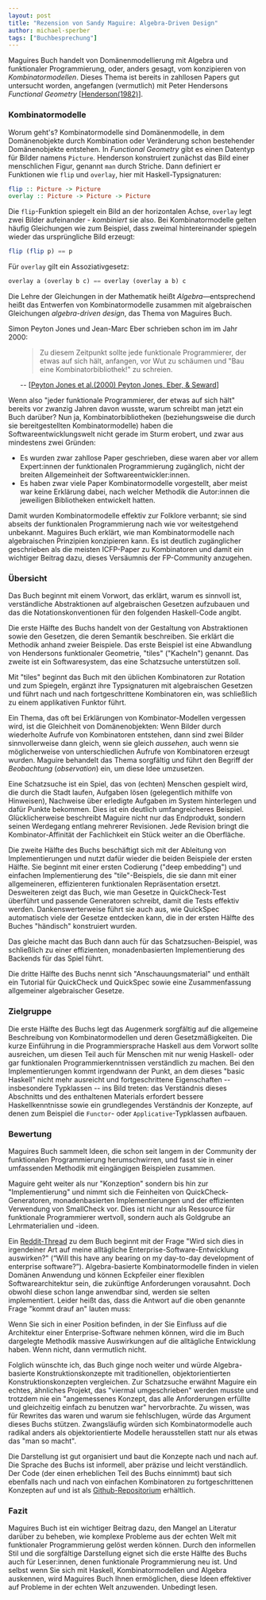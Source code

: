 ```yaml
---
layout: post
title: "Rezension von Sandy Maguire: Algebra-Driven Design"
author: michael-sperber
tags: ["Buchbesprechung"]
---
```


Maguires Buch handelt von Domänenmodellierung mit Algebra und
funktionaler Programmierung, oder, anders gesagt, vom konzipieren von
*Kombinatormodellen*.  Dieses Thema ist bereits in zahllosen Papers
gut untersucht worden, angefangen (vermutlich) mit Peter Hendersons
*Functional Geometry*
[[Henderson(1982)](https://dl.acm.org/doi/10.1145/800068.802148)]. 

<!-- more start -->

### Kombinatormodelle

Worum geht's?  Kombinatormodelle sind Domänenmodelle, in dem
Domänenobjekte durch Kombination oder Veränderung schon bestehender
Domänenobjekte entstehen.  In *Functional Geometry* gibt es einen
Datentyp für Bilder namens `Picture`.  Henderson konstruiert zunächst
das Bild einer menschlichen Figur, genannt `man` durch Striche.  Dann
definiert er Funktionen wie `flip` und `overlay`, hier mit
Haskell-Typsignaturen:

```haskell
flip :: Picture -> Picture
overlay :: Picture -> Picture -> Picture
```

Die `flip`-Funktion spiegelt ein Bild an der horizontalen Achse,
`overlay` legt zwei Bilder aufeinander - *kombiniert* sie also.  Bei
Kombinatormodelle gelten häufig Gleichungen wie zum Beispiel, dass
zweimal hintereinander spiegeln wieder das ursprüngliche Bild erzeugt:

```haskell
flip (flip p) == p
```

Für `overlay` gilt ein Assoziativgesetz:

```haskell
overlay a (overlay b c) == overlay (overlay a b) c
```

Die Lehre der Gleichungen in der Mathematik heißt
*Algebra*—entsprechend heißt das Entwerfen von Kombinatormodelle
zusammen mit algebraischen Gleichungen *algebra-driven design*, das
Thema von Maguires Buch.

Simon Peyton Jones und Jean-Marc Eber schrieben schon im im
Jahr 2000:

<ul><blockquote>Zu diesem Zeitpunkt sollte jede funktionale
Programmierer, der etwas auf sich hält, anfangen, vor Wut zu schäumen
und "Bau eine Kombinatorbibliothek!" zu schreien.</blockquote> -- [<a href="https://dl.acm.org/doi/10.1145/351240.351267">Peyton Jones et al.(2000) Peyton Jones, Eber, & Seward</a>]</ul>

Wenn also "jeder funktionale Programmierer, der etwas auf sich hält"
bereits vor zwanzig Jahren davon wusste, warum schreibt man jetzt ein
Buch darüber? Nun ja, Kombinatorbibliotheken (beziehungsweise die
durch sie bereitgestellten Kombinatormodelle) haben die
Softwareentwicklungswelt nicht gerade im Sturm erobert, und zwar aus
mindestens zwei Gründen:

<ul>
<li>Es wurden zwar zahllose Paper geschrieben, diese waren aber
vor allem Expert:innen der funktionalen Programmierung zugänglich, nicht
der breiten Allgemeinheit der Softwareentwickler:innen.</li>
<li>Es haben zwar viele Paper Kombinatormodelle vorgestellt, aber
meist war keine Erklärung dabei, nach welcher Methodik die Autor:innen die
jeweiligen Bibliotheken entwickelt hatten.</li></ul>

Damit wurden Kombinatormodelle effektiv zur Folklore verbannt; sie
sind abseits der funktionalen Programmierung nach wie vor
weitestgehend unbekannt. Maguires Buch erklärt, wie man
Kombinatormodelle nach algebraischen Prinzipien konzipieren kann.
Es ist deutlich zugänglicher geschrieben als die meisten ICFP-Paper zu
Kombinatoren und damit ein wichtiger Beitrag dazu, dieses Versäumnis
der FP-Community anzugehen.

### Übersicht ###

Das Buch beginnt mit einem Vorwort, das erklärt, warum es sinnvoll ist,
verständliche Abstraktionen auf algebraischen Gesetzen aufzubauen und
das die Notationskonventionen für den folgenden Haskell-Code angibt.

Die erste Hälfte des Buchs handelt von der Gestaltung von
Abstraktionen sowie den Gesetzen, die deren Semantik beschreiben. Sie
erklärt die Methodik anhand zweier Beispiele. Das erste Beispiel ist
eine Abwandlung von Hendersons funktionaler Geometrie, "tiles"
("Kacheln") genannt. Das zweite ist ein Softwaresystem, das eine
Schatzsuche unterstützen soll.

Mit "tiles" beginnt das Buch mit den üblichen Kombinatoren zur
Rotation und zum Spiegeln, ergänzt ihre Typsignaturen mit
algebraischen Gesetzen und führt nach und nach fortgeschrittene
Kombinatoren ein, was schließlich zu einem applikativen Funktor
führt.

Ein Thema, das oft bei Erklärungen von Kombinator-Modellen vergessen
wird, ist die Gleichheit von Domänenobjekten: Wenn Bilder durch
wiederholte Aufrufe von Kombinatoren entstehen, dann sind zwei Bilder
sinnvollerweise dann gleich, wenn sie gleich *aussehen*, auch wenn sie
möglicherweise von unterschiedlichen Aufrufe von Kombinatoren erzeugt
wurden.  Maguire behandelt das Thema sorgfältig und führt den Begriff
der *Beobachtung* (*observation*) ein, um diese Idee umzusetzen.

Eine Schatzsuche ist ein Spiel, das von (echten) Menschen gespielt
wird, die durch die Stadt laufen, Aufgaben lösen (gelegentlich
mithilfe von Hinweisen), Nachweise über erledigte Aufgaben im System
hinterlegen und dafür Punkte bekommen. Dies ist ein deutlich
umfangreicheres Beispiel.  Glücklicherweise beschreibt Maguire nicht
nur das Endprodukt, sondern seinen Werdegang entlang mehrerer
Revisionen. Jede Revision bringt die Kombinator-Affinität der Fachlichkeit
ein Stück weiter an die Oberfläche.

Die zweite Hälfte des Buchs beschäftigt sich mit der Ableitung von
Implementierungen und nutzt dafür wieder die beiden Beispiele der
ersten Hälfte. Sie beginnt mit einer ersten Codierung ("deep
embedding") und einfachen Implementierung des "tile"-Beispiels,
die sie dann mit einer allgemeineren, effizienteren funktionalen
Repräsentation ersetzt. Desweiteren zeigt das Buch, wie man Gesetze in
QuickCheck-Test überführt und passende Generatoren schreibt, damit
die Tests effektiv werden. Dankenswerterweise führt sie auch aus, wie
QuickSpec automatisch viele der Gesetze entdecken kann, die in der
ersten Hälfte des Buches "händisch" konstruiert wurden.

Das gleiche macht das Buch dann auch für das Schatzsuchen-Beispiel,
was schließlich zu einer effizienten, monadenbasierten Implementierung
des Backends für das Spiel führt.

Die dritte Hälfte des Buchs nennt sich "Anschauungsmaterial" und
enthält ein Tutorial für QuickCheck und QuickSpec sowie eine
Zusammenfassung allgemeiner algebraischer Gesetze.

### Zielgruppe ###

Die erste Hälfte des Buchs legt das Augenmerk sorgfältig auf die
allgemeine Beschreibung von Kombinatormodellen und deren
Gesetzmäßigkeiten. Die kurze Einführung in die Programmiersprache
Haskell aus dem Vorwort sollte ausreichen, um diesen Teil auch für
Menschen mit nur wenig Haskell- oder gar funktionalen
Programmierkenntnissen verständlich zu machen. Bei den
Implementierungen kommt irgendwann der Punkt, an dem dieses "basic
Haskell" nicht mehr ausreicht und fortgeschrittene Eigenschaften --
insbesondere Typklassen -- ins Bild treten: das Verständnis dieses
Abschnitts und des enthaltenen Materials erfordert bessere
Haskellkenntnisse sowie ein grundlegendes Verständnis der
Konzepte, auf denen zum Beispiel die `Functor`- oder
`Applicative`-Typklassen aufbauen.

### Bewertung

Maguires Buch sammelt Ideen, die schon seit langem in der Community
der funktionalen Programmierung herumschwirren, und fasst sie in einer
umfassenden Methodik mit eingängigen Beispielen zusammen.

Maguire geht weiter als nur "Konzeption" sondern bis hin zur
"Implementierung" und nimmt sich die Feinheiten von
QuickCheck-Generatoren, monadenbasierten Implementierungen und der
effizienten Verwendung von SmallCheck vor. Dies ist nicht nur als
Ressource für funktionale Programmierer wertvoll, sondern auch als
Goldgrube an Lehrmaterialien und -ideen.

Ein
[Reddit-Thread](https://www.reddit.com/r/haskell/comments/uunhic/how_broadly_applicable_is_algebradriven_design/)
zu dem Buch beginnt mit der Frage "Wird sich dies in irgendeiner Art
auf meine alltägliche Enterprise-Software-Entwicklung auswirken?"
(“Will this have any bearing on my day-to-day development of
enterprise software?”). Algebra-basierte Kombinatormodelle finden in
vielen Domänen Anwendung und können Eckpfeiler einer flexiblen
Softwarearchitektur sein, die zukünftige Anforderungen vorausahnt.
Doch obwohl diese schon lange anwendbar sind, werden sie selten
implementiert. Leider heißt das, dass die Antwort auf die oben
genannte Frage "kommt drauf an" lauten muss: 

Wenn Sie sich in einer
Position befinden, in der Sie Einfluss auf die Architektur einer
Enterprise-Software nehmen können, wird die im Buch dargelegte
Methodik massive Auswirkungen auf die alltägliche Entwicklung haben.
Wenn nicht, dann vermutlich nicht. 

Folglich wünschte ich, das Buch
ginge noch weiter und würde Algebra-basierte Konstruktionskonzepte mit
traditionellen, objektorientierten Konstruktionskonzepten vergleichen.
Zur Schatzsuche erwähnt Maguire ein echtes, ähnliches Projekt, das
"viermal umgeschrieben" werden musste und trotzdem nie ein
"angemessenes Konzept, das alle Anforderungen erfüllte und
gleichzeitig einfach zu benutzen war" hervorbrachte. Zu wissen, was
für Rewrites das waren und warum sie fehlschlugen, würde das Argument
dieses Buchs stützen. Zwangsläufig würden sich Kombinatormodelle
auch radikal anders als objektorientierte Modelle herausstellen statt
nur als etwas das "man so macht".

Die Darstellung ist gut organisiert und baut die Konzepte nach und
nach auf. Die Sprache des Buchs ist informell, aber präzise und leicht
verständlich. Der Code (der einen erheblichen Teil des Buchs einnimmt)
baut sich ebenfalls nach und nach von einfachen Kombinatoren zu
fortgeschrittenen Konzepten auf und ist als
[Github-Repositorium](https://github.com/isovector/algebra-driven-design)
erhältlich.

### Fazit ###

Maguires Buch ist ein wichtiger Beitrag dazu, den Mangel an Literatur
darüber zu beheben, wie komplexe Probleme aus der echten Welt mit
funktionaler Programmierung gelöst werden können. Durch den
informellen Stil und die sorgfältige Darstellung eignet sich die erste
Hälfte des Buchs auch für Leser:innen, denen funktionale Programmierung neu
ist. Und selbst wenn Sie sich mit Haskell, Kombinatormodellen und
Algebra auskennen, wird Maguires Buch Ihnen ermöglichen, diese Ideen
effektiver auf Probleme in der echten Welt anzuwenden. Unbedingt
lesen.
